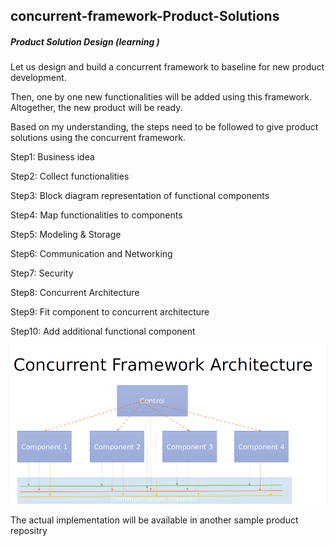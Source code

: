## concurrent-framework-Product-Solutions

##### Product Solution Design (learning )


Let us design and build a concurrent framework to baseline for new product development. 

Then, one by one new functionalities will be added using this framework. Altogether, the new product will be ready. 

Based on my understanding, the steps need to be followed to give product solutions using the concurrent framework.

Step1: Business idea 

Step2: Collect functionalities

Step3: Block diagram representation of functional components

Step4: Map functionalities to components

Step5: Modeling & Storage

Step6: Communication and Networking

Step7: Security

Step8: Concurrent Architecture

Step9: Fit component to concurrent architecture

Step10: Add additional functional component


![Alt text](image.png)


The actual implementation will be available in another sample product repositry